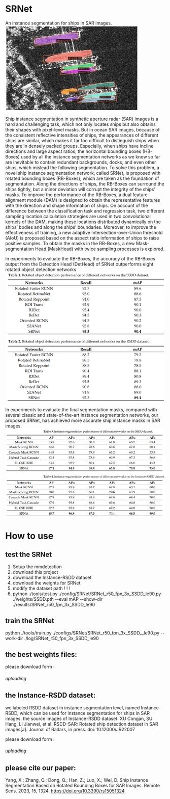 # SRNet

An instance segmentation for ships in SAR images.
![avater](./src/SRNet%20example.jpg)


Ship instance segmentation in synthetic aperture radar (SAR) images is a hard and challenging task, which not only locates ships but also obtains their shapes with pixel-level masks. But in ocean SAR images, because of the consistent reflective intensities of ships, the appearances of different ships are similar, which makes it far too difficult to distinguish ships when they are in densely packed groups. Especially, when ships have incline directions and large aspect ratios, the horizontal bounding boxes (HB-Boxes) used by all the instance segmentation networks as we know so far are inevitable to contain redundant backgrounds, docks, and even other ships, which mislead the following segmentation. To solve this problem, a novel ship instance segmentation network, called SRNet, is proposed with rotated bounding boxes (RB-Boxes), which are taken as the foundation of segmentation. Along the directions of ships, the RB-Boxes can surround the ships tightly, but a minor deviation will corrupt the integrity of the ships’ masks. To improve the performance of the RB-Boxes, a dual feature alignment module (DAM) is designed to obtain the representative features with the direction and shape information of ships. On account of the difference between the classification task and regression task, two different sampling location calculation strategies are used in two convolutional kernels of the DAM, making these locations distributed dynamically on the ships’ bodies and along the ships’ boundaries. Moreover, to improve the effectiveness of training, a new adaptive Intersection-over-Union threshold (AIoU) is proposed based on the aspect ratio information of ships to raise positive samples. To obtain the masks in the RB-Boxes, a new Mask-segmentation Head (MaskHead) with twice sampling processes is explored. 

In experiments to evaluate the RB-Boxes, the accuracy of the RB-Boxes output from the Detection Head (DetHead) of SRNet outperforms eight rotated object detection networks. 
![avater](./src/table1-2.png)


In experiments to evaluate the final segmentation masks, compared with several classic and state-of-the-art instance segmentation networks, our proposed SRNet, has achieved more accurate ship instance masks in SAR images. 
![avater](./src/table3-4.png)


# How to use

## test the SRNet
1. Setup the mmdetection
2. download this project
3. download the Instance-RSDD dataset
4. download the weights for SRNet
5. modify the dataset path ! ! !
6. python ./tools/test.py ./config/SRNet/SRNet_r50_fpn_3x_SSDD_le90.py ./weights/SSDD.pth --eval mAP --show-dir ./results/SRNet_r50_fpn_3x_SSDD_le90


## train the SRNet
python ./tools/train.py ./configs/SRNet/SRNet_r50_fpn_3x_SSDD__le90.py --work-dir ./log/SRNet_r50_fpn_3x_SSDD_le90


## the best weights files:
please download form : 
###### uploading


## the Instance-RSDD dataset:
we labeled RSDD dataset in instance segmentation level, named Instance-RSDD, which can be used for instance segmentation for ships in SAR images.
the source images of Instance-RSDD dataset:
XU Congan, SU Hang, LI Jianwei, et al. RSDD-SAR: Rotated ship detection dataset in SAR images[J]. Journal of Radars,  in press. doi:  10.12000/JR22007


please download form : 
###### uploading


## please cite our paper:
Yang, X.; Zhang, Q.; Dong, Q.; Han, Z.; Luo, X.; Wei, D. Ship Instance Segmentation Based on Rotated Bounding Boxes for SAR Images. Remote Sens. 2023, 15, 1324. https://doi.org/10.3390/rs15051324
